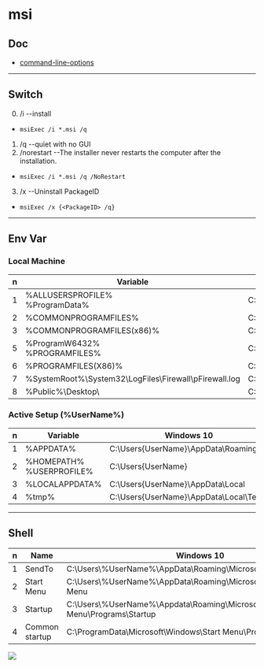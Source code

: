 # msi

## Doc
* [command-line-options](https://docs.microsoft.com/en-us/windows/win32/msi/command-line-options)

---

## Switch
0) /i --install
  * `msiExec /i *.msi /q`
1) /q --quiet with no GUI
2) /norestart --The installer never restarts the computer after the installation.
  * `msiExec /i *.msi /q /NoRestart`
3) /x --Uninstall PackageID
  * `msiExec /x {<PackageID> /q}`

---

## Env Var
### Local Machine
| n  | Variable                                                  | Windows 10                                               |
| -- | --------------------------------------------------------- | -------------------------------------------------------- |
| 1  | %ALLUSERSPROFILE%<br>%ProgramData%                        | C:\\ProgramData                                          |
| 2  | %COMMONPROGRAMFILES%                                      | C:\\Program Files\\Common Files                          |
| 3  | %COMMONPROGRAMFILES(x86)%                                 | C:\\Program Files (x86)\\Common Files                    |
| 5  | %ProgramW6432%<br>%PROGRAMFILES%                          | C:\\Program Files                                        |
| 6  | %PROGRAMFILES(X86)%                                       | C:\\Program Files (x86)                                  |
| 7  | %SystemRoot%\\System32\\LogFiles\\Firewall\\pFirewall.log | C:\\Windows\\System32\\LogFiles\\Firewall\\pFirewall.log |
| 8  | %Public%\\Desktop\\                                       | C:\\Users\\Public\\Desktop\\                             |

### Active Setup (%UserName%)
| n  | Variable                                                  | Windows 10                                               |
| -- | --------------------------------------------------------- | -------------------------------------------------------- |
| 1  | %APPDATA%                                                 | C:\\Users{UserName}\\AppData\\Roaming                    |
| 2  | %HOMEPATH%<br>%USERPROFILE%                               | C:\\Users{UserName}                                      |
| 3  | %LOCALAPPDATA%                                            | C:\\Users{UserName}\\AppData\\Local                      |
| 4  | %tmp%                                                     | C:\\Users{UserName}\\AppData\\Local\\Temp                |

---

## Shell
|n|Name          |Windows 10                                                             |
|-|--------------|-----------------------------------------------------------------------|
|1|SendTo        |C:\\Users\\%UserName%\\AppData\\Roaming\\Microsoft\\Windows\\SendTo\   | 
|2|Start Menu    |C:\\Users\\%UserName%\\AppData\\Roaming\\Microsoft\\Windows\\Start Menu|
|3|Startup       |C:\\Users\\%UserName%\\Appdata\\Roaming\\Microsoft\\Windows\\Start Menu\\Programs\\Startup|
|4|Common startup|C:\\ProgramData\\Microsoft\\Windows\Start Menu\\Programs\\StartUp|

[<img src="https://i.ibb.co/3Br9Knt/image.png">](https://i.ibb.co/3Br9Knt/image.png)
